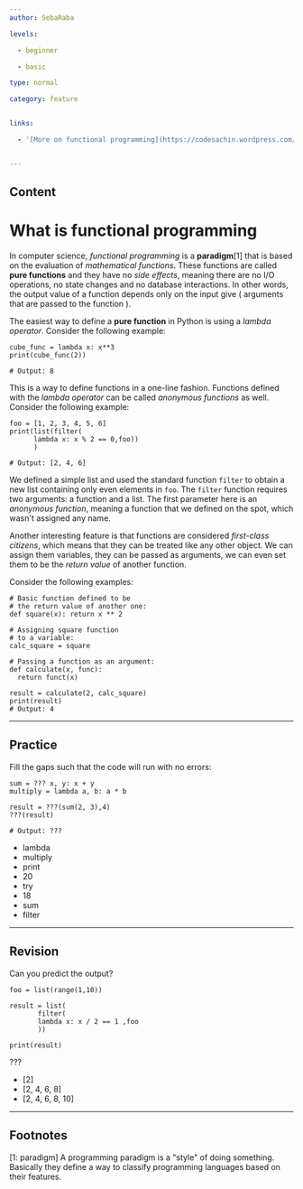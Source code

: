 ```yaml
---
author: SebaRaba

levels:

  - beginner

  - basic

type: normal

category: feature


links:

  - '[More on functional programming](https://codesachin.wordpress.com/2016/04/03/a-practical-introduction-to-functional-programming-for-python-coders/){website}'


---
```

## Content
# What is functional programming

In computer science, *functional programming* is a **paradigm**[1] that is based on the evaluation of *mathematical functions*. These functions are called **pure functions** and they have no *side effects*, meaning there are no I/O operations, no state changes and no database interactions. In other words, the output value of a function depends only on the input give ( arguments that are passed to the function ).

The easiest way to define a **pure function** in Python is using a *lambda operator*. Consider the following example:
```
cube_func = lambda x: x**3
print(cube_func(2))

# Output: 8
```

This is a way to define functions in a one-line fashion. Functions defined with the *lambda operator* can be called *anonymous functions* as well. Consider the following example:
```
foo = [1, 2, 3, 4, 5, 6]
print(list(filter(
      lambda x: x % 2 == 0,foo))
      )

# Output: [2, 4, 6]
```

We defined a simple list and used the standard function `filter` to obtain a new list containing only even elements in `foo`.
The `filter` function requires two arguments: a function and a list. The first parameter here is an *anonymous function*, meaning a function that we defined on the spot, which wasn't assigned any name.

Another interesting feature is that functions are considered *first-class citizens*, which means that they can be treated like any other object. We can assign them variables, they can be passed as arguments, we can even set them to be the *return value* of another function.

Consider the following examples:
```
# Basic function defined to be
# the return value of another one:
def square(x): return x ** 2

# Assigning square function
# to a variable:
calc_square = square

# Passing a function as an argument:
def calculate(x, func):
  return funct(x)

result = calculate(2, calc_square)
print(result)
# Output: 4
```

---
## Practice

Fill the gaps such that the code will run with no errors:
```
sum = ??? x, y: x + y
multiply = lambda a, b: a * b

result = ???(sum(2, 3),4)
???(result)

# Output: ???
```


* lambda
* multiply
* print
* 20
* try
* 18
* sum
* filter

---
## Revision

Can you predict the output?
```
foo = list(range(1,10))

result = list(
       filter(
       lambda x: x / 2 == 1 ,foo
       ))

print(result)

```

???


* [2]
* [2, 4, 6, 8]
* [2, 4, 6, 8, 10]

---
## Footnotes
[1: paradigm]
A programming paradigm is a "style" of doing something. Basically they define a way to classify programming languages based on their features.
